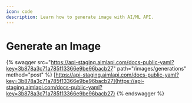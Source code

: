 ```yaml
---
icon: code
description: Learn how to generate image with AI/ML API.
---
```


# Generate an Image

{% swagger src="https://api-staging.aimlapi.com/docs-public-yaml?key=3b878a3c71a785f13366e9be96bacb27" path="/images/generations" method="post" %}
[https://api-staging.aimlapi.com/docs-public-yaml?key=3b878a3c71a785f13366e9be96bacb27](https://api-staging.aimlapi.com/docs-public-yaml?key=3b878a3c71a785f13366e9be96bacb27)
{% endswagger %}

